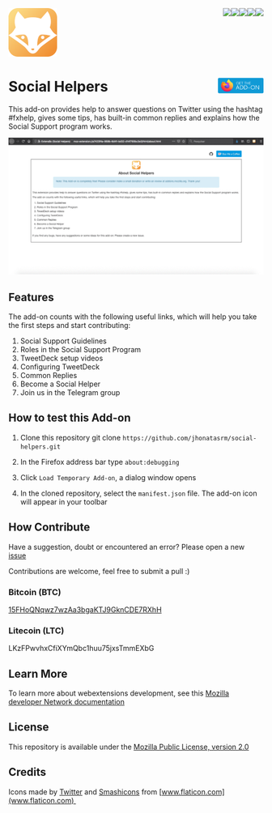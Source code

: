 [<img align="right" src="https://img.shields.io/github/issues/jhonatasrm/social-helpers.svg">](https://github.com/jhonatasrm/social-helpers/issues)
[<img align="right" src="https://img.shields.io/github/license/jhonatasrm/social-helpers.svg">](https://github.com/jhonatasrm/social-helpers/blob/master/LICENSE)
[<img align="right" src="https://img.shields.io/github/forks/jhonatasrm/social-helpers.svg">]()
[<img align="right" src="https://img.shields.io/github/stars/jhonatasrm/social-helpers.svg">]()
[<img align="right" src="https://img.shields.io/github/release/jhonatasrm/social-helpers.svg">](https://github.com/jhonatasrm/social-helpers/releases)

![Social Helpers icon](src/res/icons/icon@2x.png)

# Social Helpers [<img align="right" style="width:auto;height:32px;" src="https://raw.githubusercontent.com/jhonatasrm/jhonatasrm.github.io/master/images/addon-firefox.png">](https://addons.mozilla.org/en-US/firefox/addon/social-helpers/)

This add-on provides help to answer questions on Twitter using the hashtag #fxhelp, gives some tips, has built-in common replies and explains how the Social Support program works.

![Social Helpers Screenshot](social-helpers.gif)

## Features
The add-on counts with the following useful links, which will help you take the first steps and start contributing:

1. Social Support Guidelines
2. Roles in the Social Support Program
3. TweetDeck setup videos
4. Configuring TweetDeck
5. Common Replies
6. Become a Social Helper
7. Join us in the Telegram group

## How to test this Add-on

1. Clone this repository git clone ```https://github.com/jhonatasrm/social-helpers.git```

2. In the Firefox address bar type ```about:debugging```

3. Click ```Load Temporary Add-on```, a dialog window opens

4. In the cloned repository, select the ```manifest.json``` file. The add-on icon will appear in your toolbar

## How Contribute

Have a suggestion, doubt or encountered an error? Please open a new [issue](https://github.com/jhonatasrm/social-helpers/issues/new)

Contributions are welcome, feel free to submit a pull :)

### Bitcoin (BTC)

[15FHoQNqwz7wzAa3bgaKTJ9GknCDE7RXhH](https://www.blockchain.com/btc/address/15FHoQNqwz7wzAa3bgaKTJ9GknCDE7RXhH)

### Litecoin (LTC)

LKzFPwvhxCfiXYmQbc1huu75jxsTmmEXbG

## Learn More
To learn more about webextensions development, see this [Mozilla developer Network documentation](https://developer.mozilla.org/en-US/Add-ons/WebExtensions)

## License
This repository is available under the [Mozilla Public License, version 2.0](https://github.com/jhonatasrm/social-helpers/blob/master/LICENSE)

## Credits
Icons made by [Twitter](https://www.flaticon.com/authors/twitter) and [Smashicons](https://www.flaticon.com/authors/Smashicons) from [www.flaticon.com](www.flaticon.com) 
